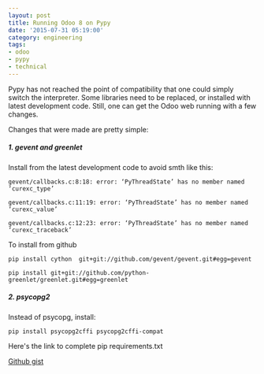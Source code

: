 ```yaml
---
layout: post
title: Running Odoo 8 on Pypy
date: '2015-07-31 05:19:00'
category: engineering
tags:
- odoo
- pypy
- technical
---
```


Pypy has not reached the point of compatibility that one could simply switch the interpreter. Some libraries need to be replaced, or installed with latest development code. Still, one can get the Odoo web running with a few changes. 

Changes that were made are pretty simple: 
##### **1. gevent and greenlet**
Install from the latest development code to avoid smth like this: 

	gevent/callbacks.c:8:18: error: ‘PyThreadState’ has no member named ‘curexc_type’
	
	gevent/callbacks.c:11:19: error: ‘PyThreadState’ has no member named ‘curexc_value’
	
	gevent/callbacks.c:12:23: error: ‘PyThreadState’ has no member named ‘curexc_traceback’

To install from github

	pip install cython  git+git://github.com/gevent/gevent.git#egg=gevent
	
	pip install git+git://github.com/python-greenlet/greenlet.git#egg=greenlet
	
##### **2. psycopg2**
Instead of psycopg, install: 

	pip install psycopg2cffi psycopg2cffi-compat
	
Here's the link to complete pip requirements.txt

[Github gist](https://gist.github.com/vuamitom/eece12bb4a4cf78378d6)
